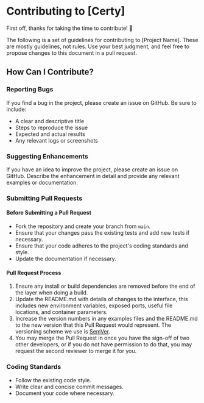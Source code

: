 # Contributing to [Certy]

First off, thanks for taking the time to contribute! 🎉

The following is a set of guidelines for contributing to [Project Name]. These are mostly guidelines, not rules. Use your best judgment, and feel free to propose changes to this document in a pull request.

## How Can I Contribute?

### Reporting Bugs

If you find a bug in the project, please create an issue on GitHub. Be sure to include:

- A clear and descriptive title
- Steps to reproduce the issue
- Expected and actual results
- Any relevant logs or screenshots

### Suggesting Enhancements

If you have an idea to improve the project, please create an issue on GitHub. Describe the enhancement in detail and provide any relevant examples or documentation.

### Submitting Pull Requests

#### Before Submitting a Pull Request

- Fork the repository and create your branch from `main`.
- Ensure that your changes pass the existing tests and add new tests if necessary.
- Ensure that your code adheres to the project's coding standards and style.
- Update the documentation if necessary.

#### Pull Request Process

1. Ensure any install or build dependencies are removed before the end of the layer when doing a build.
2. Update the README.md with details of changes to the interface, this includes new environment variables, exposed ports, useful file locations, and container parameters.
3. Increase the version numbers in any examples files and the README.md to the new version that this Pull Request would represent. The versioning scheme we use is [SemVer](http://semver.org/).
4. You may merge the Pull Request in once you have the sign-off of two other developers, or if you do not have permission to do that, you may request the second reviewer to merge it for you.

### Coding Standards

- Follow the existing code style.
- Write clear and concise commit messages.
- Document your code where necessary.
